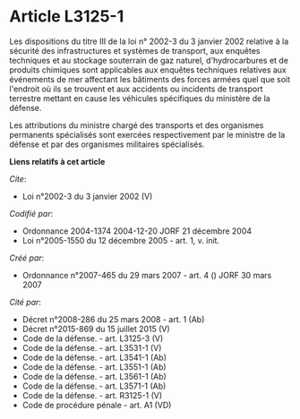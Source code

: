 # Article L3125-1

Les dispositions du titre III de la loi n° 2002-3 du 3 janvier 2002 relative à la sécurité des infrastructures et systèmes de
transport, aux enquêtes techniques et au stockage souterrain de gaz naturel, d'hydrocarbures et de produits chimiques sont
applicables aux enquêtes techniques relatives aux événements de mer affectant les bâtiments des forces armées quel que soit
l'endroit où ils se trouvent et aux accidents ou incidents de transport terrestre mettant en cause les véhicules spécifiques
du ministère de la défense. 

Les attributions du ministre chargé des transports et des organismes permanents spécialisés sont exercées respectivement par
le ministre de la défense et par des organismes militaires spécialisés.

**Liens relatifs à cet article**

_Cite_:

  - Loi n°2002-3 du 3 janvier 2002 (V)

_Codifié par_:

  - Ordonnance 2004-1374 2004-12-20 JORF 21 décembre 2004
  - Loi n°2005-1550 du 12 décembre 2005 - art. 1, v. init.

_Créé par_:

  - Ordonnance n°2007-465 du 29 mars 2007 - art. 4 () JORF 30 mars 2007

_Cité par_:

  - Décret n°2008-286 du 25 mars 2008 - art. 1 (Ab)
  - Décret n°2015-869 du 15 juillet 2015 (V)
  - Code de la défense. - art. L3125-3 (V)
  - Code de la défense. - art. L3531-1 (V)
  - Code de la défense. - art. L3541-1 (Ab)
  - Code de la défense. - art. L3551-1 (Ab)
  - Code de la défense. - art. L3561-1 (Ab)
  - Code de la défense. - art. L3571-1 (Ab)
  - Code de la défense. - art. R3125-1 (V)
  - Code de procédure pénale - art. A1 (VD)
